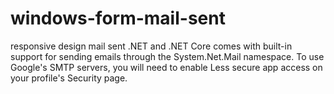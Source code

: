 # windows-form-mail-sent
responsive design mail sent 
.NET and .NET Core comes with built-in support for sending emails through the System.Net.Mail namespace. 
To use Google's SMTP servers, you will need to enable Less secure app access on your profile's Security page.
